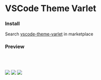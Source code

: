 # VSCode Theme Varlet

### Install

Search [vscode-theme-varlet](https://marketplace.visualstudio.com/items?itemName=haoziqaq.vscode-theme-varlet) in marketplace 

### Preview

<img style="margin-top: 50px" src="https://cdn.jsdelivr.net/gh/varletjs/varlet-static/theme-varlet-dark-01.png" />
<img style="margin-top: 50px" src="https://cdn.jsdelivr.net/gh/varletjs/varlet-static/theme-varlet-dark-02.png" />
<img style="margin-top: 50px" src="https://cdn.jsdelivr.net/gh/varletjs/varlet-static/theme-varlet-dark-03.png" />